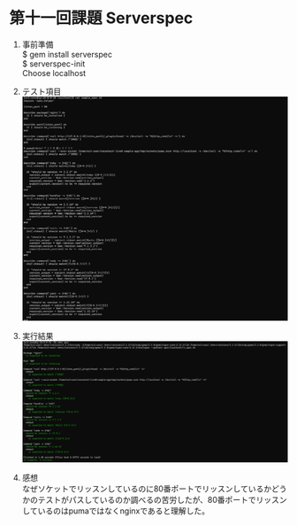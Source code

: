 # 第十一回課題 Serverspec

1. 事前準備  
$ gem install serverspec  
$ serverspec-init  
Choose localhost  

2. テスト項目
![](screenshots/11th/Screenshot-2025-04-06-190245.png) 

3. 実行結果
![](screenshots/11th/Screenshot-2025-04-06-185613.png) 

4. 感想  
なぜソケットでリッスンしているのに80番ポートでリッスンしているかどうかのテストがパスしているのか調べるの苦労したが、80番ポートでリッスンしているのはpumaではなくnginxであると理解した。
